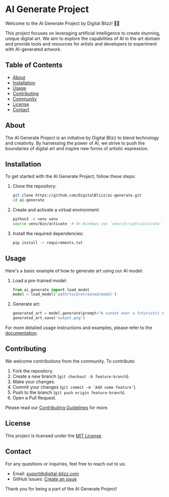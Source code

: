 # AI Generate Project

Welcome to the AI Generate Project by Digital Blizz! 🤖🎨

This project focuses on leveraging artificial intelligence to create stunning, unique digital art. We aim to explore the capabilities of AI in the art domain and provide tools and resources for artists and developers to experiment with AI-generated artwork.

## Table of Contents

- [About](#about)
- [Installation](#installation)
- [Usage](#usage)
- [Contributing](#contributing)
- [Community](#community)
- [License](#license)
- [Contact](#contact)

## About

The AI Generate Project is an initiative by Digital Blizz to blend technology and creativity. By harnessing the power of AI, we strive to push the boundaries of digital art and inspire new forms of artistic expression.

## Installation

To get started with the AI Generate Project, follow these steps:

1. Clone the repository:
    ```sh
    git clone https://github.com/DigitalBlizz/ai-generate.git
    cd ai-generate
    ```

2. Create and activate a virtual environment:
    ```sh
    python3 -m venv venv
    source venv/bin/activate  # On Windows use `venv\Scripts\activate`
    ```

3. Install the required dependencies:
    ```sh
    pip install -r requirements.txt
    ```

## Usage

Here's a basic example of how to generate art using our AI model:

1. Load a pre-trained model:
    ```python
    from ai_generate import load_model
    model = load_model('path/to/pretrained/model')
    ```

2. Generate art:
    ```python
    generated_art = model.generate(prompt="A sunset over a futuristic city")
    generated_art.save('output.png')
    ```

For more detailed usage instructions and examples, please refer to the [documentation](docs/USAGE.md).

## Contributing

We welcome contributions from the community. To contribute:

1. Fork the repository.
2. Create a new branch (`git checkout -b feature-branch`).
3. Make your changes.
4. Commit your changes (`git commit -m 'Add some feature'`).
5. Push to the branch (`git push origin feature-branch`).
6. Open a Pull Request.

Please read our [Contributing Guidelines](CONTRIBUTING.md) for more.

## License

This project is licensed under the [MIT License](LICENSE).

## Contact

For any questions or inquiries, feel free to reach out to us:

- Email: [suport@digital-blizz.com](mailto:support@digital-blizz.com)
- GitHub Issues: [Create an issue](https://github.com/Digital-Blizz/ai-generate/issues)

Thank you for being a part of the AI Generate Project!
